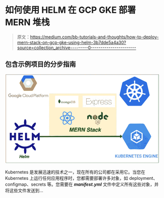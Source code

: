 # 如何使用 HELM 在 GCP GKE 部署 MERN 堆栈

> 原文：<https://medium.com/bb-tutorials-and-thoughts/how-to-deploy-mern-stack-on-gcp-gke-using-helm-3b7dde5a4a30?source=collection_archive---------0----------------------->

## 包含示例项目的分步指南

![](img/aaa87e8784ea7b1f3d6afbb1a4063705.png)

Kubernetes 是发展迅速的技术之一，现在所有的公司都在采用它。当您在 Kubernetes 上运行任何应用程序时，您都需要部署许多对象，如 deployment、configmap、secrets 等。您需要在 ***manifest.yml*** 文件中定义所有这些对象，并将这些文件发送到…